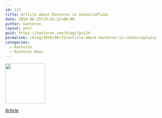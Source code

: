 ```yaml
---
id: 117
title: Article about Kanteron in ValenciaPlaza
date: 2010-06-25T19:41:12+00:00
author: kanteron
layout: post
guid: https://kanteron.com/blog/?p=114
permalink: /blog/2010/06/25/article-about-kanteron-in-valenciaplaza/
categories:
  - Kanteron
  - Kanteron News
---
```

<img class="alignleft" title="news" src="https://www.rightupyouralley.ca/photos/uncategorized/2008/01/26/newspaper_icon.jpg" alt="" width="128" height="128" />
  
<a title="https://www.valenciaplaza.com/ver/4240/Kanteron-Systems--una-empresa-valenciana-que-está-revolucionando-la-alta-tecnolog%C3%ADa-sanitaria.html" href="https://www.valenciaplaza.com/ver/4240/Kanteron-Systems--una-empresa-valenciana-que-está-revolucionando-la-alta-tecnolog%C3%ADa-sanitaria.html" target="_blank">Article</a>